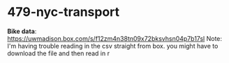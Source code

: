 # 479-nyc-transport

**Bike data**: https://uwmadison.box.com/s/f12zm4n38tn09x72bksvhsn04p7b17sl
Note: I'm having trouble reading in the csv straight from box. you might have to download the file and then read in r
